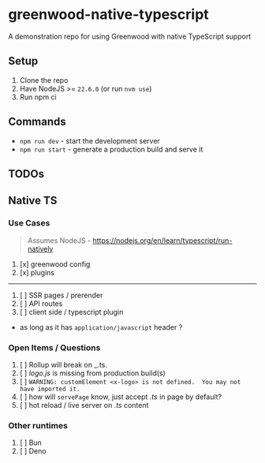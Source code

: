 # greenwood-native-typescript

A demonstration repo for using Greenwood with native TypeScript support

## Setup

1. Clone the repo
1. Have NodeJS >= `22.6.0` (or run `nvm use`)
1. Run npm ci

## Commands

- `npm run dev` - start the development server
- `npm run start` - generate a production build and serve it

## TODOs

## Native TS

### Use Cases

> Assumes NodeJS - https://nodejs.org/en/learn/typescript/run-natively

1. [x] greenwood config
1. [x] plugins

----

1. [ ] SSR pages / prerender
1. [ ] API routes
1. [ ] client side / typescript plugin
  - as long as it has `application/javascript` header ?

### Open Items / Questions

1. [ ] Rollup will break on _.ts.
1. [ ] _logo.js_ is missing from production build(s)
1. [ ] `WARNING: customElement <x-logo> is not defined.  You may not have imported it.`
1. [ ] how will `servePage` know, just accept _.ts_ in page by default? 
1. [ ] hot reload / live server on _.ts_ content

### Other runtimes

1. [ ] Bun
1. [ ] Deno